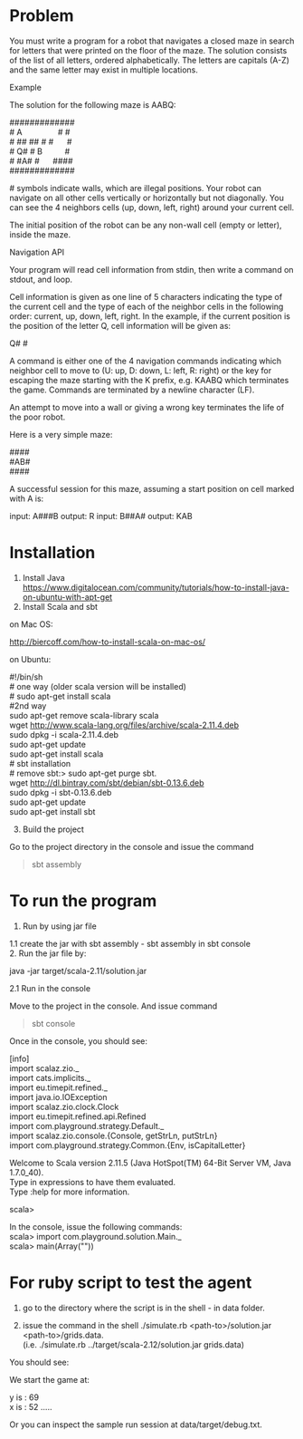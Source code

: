 # Problem

You must write a program for a robot that navigates a closed maze in search for letters that were printed on the
floor of the maze. The solution consists of the list of all letters, ordered alphabetically. The letters are
capitals (A-Z) and the same letter may exist in multiple locations.

Example

The solution for the following maze is AABQ:

\#############  
\#   A&nbsp;&nbsp;&nbsp;&nbsp;&nbsp;&nbsp;&nbsp;&nbsp;&nbsp;&nbsp;&nbsp;&nbsp;&nbsp;&nbsp;&nbsp;&nbsp;#   #  
\# ## ## # # &nbsp;&nbsp;&nbsp;&nbsp;&nbsp;#  
\# Q# #   B  &nbsp;&nbsp;&nbsp;&nbsp;&nbsp;&nbsp;&nbsp;&nbsp;&nbsp;#  
\#  #A# # &nbsp;&nbsp;&nbsp;&nbsp;&nbsp;####  
\#############  

\# symbols indicate walls, which are illegal positions. Your robot can navigate on all other cells vertically or
horizontally but not diagonally. You can see the 4 neighbors cells (up, down, left, right) around your current cell.

The initial position of the robot can be any non-wall cell (empty or letter), inside the maze.

Navigation API

Your program will read cell information from stdin, then write a command on stdout, and loop.

Cell information is given as one line of 5 characters indicating the type of the current cell and the type of each
of the neighbor cells in the following order: current, up, down, left, right. In the example, if the current position
is the position of the letter Q, cell information will be given as:

Q#  #

A command is either one of the 4 navigation commands indicating which neighbor cell to move to
(U: up, D: down, L: left, R: right) or the key for escaping the maze starting with the K prefix, e.g. KAABQ which
terminates the game. Commands are terminated by a newline character (LF).

An attempt to move into a wall or giving a wrong key terminates the life of the poor robot.

Here is a very simple maze:

\####  
\#AB#  
\####  

A successful session for this maze, assuming a start position on cell marked with A is:

 input: A###B
output: R
 input: B##A#
output: KAB

# Installation

1. Install Java  
https://www.digitalocean.com/community/tutorials/how-to-install-java-on-ubuntu-with-apt-get  
2. Install Scala and sbt
  
on Mac OS: 

http://biercoff.com/how-to-install-scala-on-mac-os/

on Ubuntu:
  
\#!/bin/sh  
\# one way (older scala version will be installed)  
\# sudo apt-get install scala  
\#2nd way  
sudo apt-get remove scala-library scala  
wget http://www.scala-lang.org/files/archive/scala-2.11.4.deb  
sudo dpkg -i scala-2.11.4.deb  
sudo apt-get update  
sudo apt-get install scala  
\# sbt installation  
\# remove sbt:>  sudo apt-get purge sbt.  
wget http://dl.bintray.com/sbt/debian/sbt-0.13.6.deb  
sudo dpkg -i sbt-0.13.6.deb  
sudo apt-get update  
sudo apt-get install sbt  
  
3. Build the project  
  
Go to the project directory in the console and issue the command 

> sbt assembly  

# To run the program

1. Run by using jar file  
  
1.1 create the jar with sbt assembly - sbt assembly in sbt console  
2. Run the jar file by:  
  
java -jar target/scala-2.11/solution.jar  
  
2.1 Run in the console  
  
Move to the project in the console.  And issue command  
  
> sbt console  
  
Once in the console, you should see:  
  
[info]  
import scalaz.zio._  
import cats.implicits._  
import eu.timepit.refined._  
import java.io.IOException  
import scalaz.zio.clock.Clock  
import eu.timepit.refined.api.Refined  
import com.playground.strategy.Default._  
import scalaz.zio.console.{Console, getStrLn, putStrLn}  
import com.playground.strategy.Common.{Env, isCapitalLetter}   
  
Welcome to Scala version 2.11.5 (Java HotSpot(TM) 64-Bit Server VM, Java 1.7.0_40).  
Type in expressions to have them evaluated.  
Type :help for more information.  
  
scala>
  
In the console, issue the following commands:  
scala> import com.playground.solution.Main._  
scala> main(Array(""))
  
# For ruby script to test the agent

1. go to the directory where the script is in the shell - in data folder.

2. issue the command in the shell ./simulate.rb \<path-to\>/solution.jar \<path-to\>/grids.data.  
   (i.e. ./simulate.rb ../target/scala-2.12/solution.jar grids.data)

You should see:

We start the game at:

y is : 69  
x is : 52
.....

Or you can inspect the sample run session at data/target/debug.txt.
